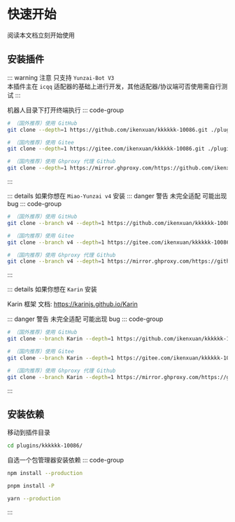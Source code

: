 # 快速开始

阅读本文档立刻开始使用

## 安装插件

::: warning 注意
只支持 `Yunzai-Bot V3`<br>
本插件主在 `icqq` 适配器的基础上进行开发，其他适配器/协议端可否使用需自行测试
:::

机器人目录下打开终端执行
::: code-group

```sh [GitHub]
# （国外推荐）使用 GitHub
git clone --depth=1 https://github.com/ikenxuan/kkkkkk-10086.git ./plugins/kkkkkk-10086/
```

```sh [Gitee]
# （国内推荐）使用 Gitee
git clone --depth=1 https://gitee.com/ikenxuan/kkkkkk-10086.git ./plugins/kkkkkk-10086/
```

```sh [Ghproxy]
# （国内推荐）使用 Ghproxy 代理 Github
git clone --depth=1 https://mirror.ghproxy.com/https://github.com/ikenxuan/kkkkkk-10086.git ./plugins/kkkkkk-10086/
```

:::

::: details 如果你想在 `Miao-Yunzai v4` 安装
::: danger 警告
未完全适配 可能出现 bug
::: code-group

```sh [GitHub]
# （国外推荐）使用 GitHub
git clone --branch v4 --depth=1 https://github.com/ikenxuan/kkkkkk-10086.git ./plugins/kkkkkk-10086/
```

```sh [Gitee]
# （国内推荐）使用 Gitee
git clone --branch v4 --depth=1 https://gitee.com/ikenxuan/kkkkkk-10086.git ./plugins/kkkkkk-10086/
```

```sh [Ghproxy]
# （国内推荐）使用 Ghproxy 代理 Github
git clone --branch v4 --depth=1 https://mirror.ghproxy.com/https://github.com/ikenxuan/kkkkkk-10086.git ./plugins/kkkkkk-10086/
```

:::

::: details 如果你想在 `Karin` 安装

Karin 框架 文档: https://karinjs.github.io/Karin

::: danger 警告
未完全适配 可能出现 bug
::: code-group

```sh [GitHub]
# （国外推荐）使用 GitHub
git clone --branch Karin --depth=1 https://github.com/ikenxuan/kkkkkk-10086.git ./plugins/karin-plugin-kkkkkk-10086/
```

```sh [Gitee]
# （国内推荐）使用 Gitee
git clone --branch Karin --depth=1 https://gitee.com/ikenxuan/kkkkkk-10086.git ./plugins/karin-plugin-kkkkkk-10086/
```

```sh [Ghproxy]
# （国内推荐）使用 Ghproxy 代理 Github
git clone --branch Karin --depth=1 https://mirror.ghproxy.com/https://github.com/ikenxuan/kkkkkk-10086.git ./plugins/karin-plugin-kkkkkk-10086/
```

:::

## 安装依赖

移动到插件目录

```sh
cd plugins/kkkkkk-10086/
```

自选一个包管理器安装依赖
::: code-group

```sh [npm]
npm install --production
```

```sh [pnpm]
pnpm install -P
```

```sh [yarn]
yarn --production
```

:::

